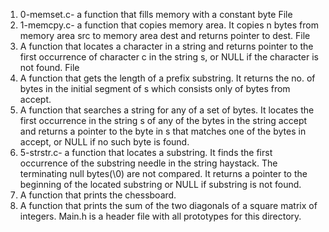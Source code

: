 1. 0-memset.c- a function that fills memory with a constant byte File
2. 1-memcpy.c- a function that copies memory area. It copies n bytes from memory area src to memory area dest and returns pointer to dest. File 
3. A function that locates a character in a string and returns pointer to the first occurrence of character c in the string s, or NULL if the character is not found. File 
4. A function that gets the length of a prefix substring. It returns the no. of bytes in the initial segment of s which consists only of bytes from accept. 
5. A function that searches a string for any of a set of bytes. It locates the first occurrence in the string s of any of the bytes in the string accept and returns a pointer to the byte in s that matches one of the bytes in accept, or NULL if no such byte is found.
6. 5-strstr.c- a function that locates a substring. It finds the first occurrence of the substring needle in the string haystack. The terminating null bytes(\0) are not compared. It returns a pointer to the beginning of the located substring or NULL if substring is not found.
7. A function that prints the chessboard.
8. A function that prints the sum of the two diagonals of a square matrix of integers. Main.h is a header file with all prototypes for this directory.
